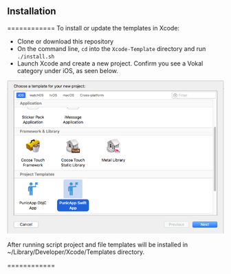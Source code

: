 ## Installation
============
To install or update the templates in Xcode:

- Clone or download this repository
- On the command line, `cd` into the `Xcode-Template` directory and run `./install.sh`
- Launch Xcode and create a new project. Confirm you see a Vokal category under iOS, as seen below.

![](screenshots/template-selection.png)

After running script project and file templates will be installed in ~/Library/Developer/Xcode/Templates directory.

============

